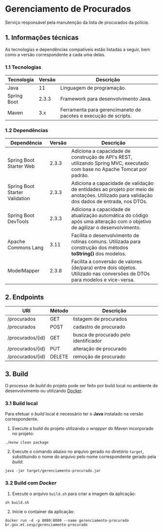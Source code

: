 ﻿# Gerenciamento de Procurados

Serviço responsável pela manutenção da lista de procurados da polícia.

## 1. Informações técnicas

As tecnologias e dependências compatíveis estão listadas a seguir, bem como a versão correspondente a cada uma delas.

### 1.1 Tecnologias

| Tecnologia  | Versão | Descrição                                                       |
| ----------- | ------ | --------------------------------------------------------------- |
| Java        | 11     | Linguagem de programação.                                       |
| Spring Boot | 2.3.3  | Framework para desenvolvimento Java.                            |
| Maven       | 3.x    | Ferramenta para gerencimaneto de pacotes e execução de scripts. |

### 1.2 Dependências

| Dependência                    | Versão | Descrição                                                                                                                                  |
| ------------------------------ | ------ | ------------------------------------------------------------------------------------------------------------------------------------------ |
| Spring Boot Starter Web        | 2.3.3  | Adiciona a capacidade de construção de API's REST, utilizando Spring MVC, executado com base no Apache Tomcat por padrão.                  |
| Spring Boot Starter Validation | 2.3.3  | Adiciona a capacidade de validação de entidades ao projeto por meio de anotações. Utilizado para validação dos dados de entrada, nos DTOs. |
| Spring Boot DevTools           | 2.3.3  | Adiciona a capacidade de atualização automática do código após uma alteração com o objetivo de agilizar o desenvolvimento.                 |
| Apache Commons Lang            | 3.11   | Facilita o desenvolvimento de rotinas comuns. Utilizada para construção dos métodos **toString()** dos modelos.                            |
| ModelMapper                    | 2.3.8  | Facilita a conversão de valores (de/para) entre dois objetos. Utilizado nas conversões de DTOs para modelos e vice-versa.                  |

## 2. Endpoints

| URI           | Método | Descrição                          |
| ------------- | ------ | ---------------------------------- |
| /procurados      | GET    | listagem de procurados                |
| /procurados      | POST   | cadastro de procurado                 |
| /procurados/{id} | GET    | busca de procurado pelo identificador |
| /procurados/{id} | PUT    | alteração de procurado                |
| /procurados/{id} | DELETE | remoção de procurado                  |

## 3. Build

O processo de *build* do projeto pode ser feito por build local no ambiente de desenvolvimento ou utilizando [Docker](https://www.docker.com/).

### 3.1 Build local

Para efetuar o *build* local é necessário ter o **Java** instalado na versão correspondente. 

1. Execute a build do projeto utilizando o *wrapper* do Maven incorporado no projeto:

```shell
./mvnw clean package
```

2. Execute o comando abaixo no arquivo gerado no diretório `target`, substituindo o nome do arquivo pelo nome correspondente gerado pela *build*:

```shell
java -jar target/gerenciamento-procurado.jar
```

### 3.2 Build com *Docker*

1. Execute o arquivo `build.sh` para criar a imagem da aplicação:

```shell
sh build.sh
```

2. Inicie o container da aplicação:

```shell
docker run -d -p 8080:8080 --name gerenciamento-procurado br.gov.mt.sesp/gerenciamento-procurado
```